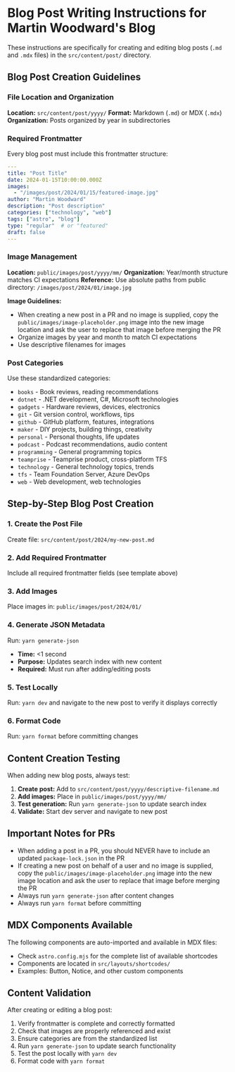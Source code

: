 # Blog Post Writing Instructions for Martin Woodward's Blog

These instructions are specifically for creating and editing blog posts (`.md` and `.mdx` files) in the `src/content/post/` directory.

## Blog Post Creation Guidelines

### File Location and Organization

**Location:** `src/content/post/yyyy/`
**Format:** Markdown (`.md`) or MDX (`.mdx`)
**Organization:** Posts organized by year in subdirectories

### Required Frontmatter

Every blog post must include this frontmatter structure:

```yaml
---
title: "Post Title"
date: 2024-01-15T10:00:00.000Z
images:
  - "/images/post/2024/01/15/featured-image.jpg"
author: "Martin Woodward"
description: "Post description"
categories: ["technology", "web"]
tags: ["astro", "blog"]
type: "regular"  # or "featured"
draft: false
---
```

### Image Management

**Location:** `public/images/post/yyyy/mm/`
**Organization:** Year/month structure matches CI expectations
**Reference:** Use absolute paths from public directory: `/images/post/2024/01/image.jpg`

**Image Guidelines:**
- When creating a new post in a PR and no image is supplied, copy the `public/images/image-placeholder.png` image into the new image location and ask the user to replace that image before merging the PR
- Organize images by year and month to match CI expectations
- Use descriptive filenames for images

### Post Categories

Use these standardized categories:
- `books` - Book reviews, reading recommendations
- `dotnet` - .NET development, C#, Microsoft technologies  
- `gadgets` - Hardware reviews, devices, electronics
- `git` - Git version control, workflows, tips
- `github` - GitHub platform, features, integrations
- `maker` - DIY projects, building things, creativity
- `personal` - Personal thoughts, life updates
- `podcast` - Podcast recommendations, audio content
- `programming` - General programming topics
- `teamprise` - Teamprise product, cross-platform TFS
- `technology` - General technology topics, trends
- `tfs` - Team Foundation Server, Azure DevOps
- `web` - Web development, web technologies

## Step-by-Step Blog Post Creation

### 1. Create the Post File
Create file: `src/content/post/2024/my-new-post.md`

### 2. Add Required Frontmatter
Include all required frontmatter fields (see template above)

### 3. Add Images
Place images in: `public/images/post/2024/01/`

### 4. Generate JSON Metadata
Run: `yarn generate-json`
- **Time:** <1 second
- **Purpose:** Updates search index with new content
- **Required:** Must run after adding/editing posts

### 5. Test Locally
Run: `yarn dev` and navigate to the new post to verify it displays correctly

### 6. Format Code
Run: `yarn format` before committing changes

## Content Creation Testing

When adding new blog posts, always test:

1. **Create post:** Add to `src/content/post/yyyy/descriptive-filename.md`
2. **Add images:** Place in `public/images/post/yyyy/mm/`
3. **Test generation:** Run `yarn generate-json` to update search index
4. **Validate:** Start dev server and navigate to new post

## Important Notes for PRs

- When adding a post in a PR, you should NEVER have to include an updated `package-lock.json` in the PR
- If creating a new post on behalf of a user and no image is supplied, copy the `public/images/image-placeholder.png` image into the new image location and ask the user to replace that image before merging the PR
- Always run `yarn generate-json` after content changes
- Always run `yarn format` before committing

## MDX Components Available

The following components are auto-imported and available in MDX files:
- Check `astro.config.mjs` for the complete list of available shortcodes
- Components are located in `src/layouts/shortcodes/`
- Examples: Button, Notice, and other custom components

## Content Validation

After creating or editing a blog post:
1. Verify frontmatter is complete and correctly formatted
2. Check that images are properly referenced and exist
3. Ensure categories are from the standardized list
4. Run `yarn generate-json` to update search functionality
5. Test the post locally with `yarn dev`
6. Format code with `yarn format`